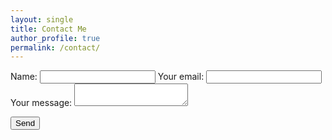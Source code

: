 ```yaml
---
layout: single
title: Contact Me
author_profile: true
permalink: /contact/
---
```

<!-- modify this form HTML and place wherever you want your form -->

<form
  action="https://formspree.io/myypqoyl"
  method="POST"
>
  <label>
    Name:
    <input type="text" name="_name">
  </label>
  <label>
    Your email:
    <input type="text" name="_replyto">
  </label>
  <label>
    Your message:
    <textarea name="message"></textarea>
  </label>

  <!-- your other form fields go here -->

  <button type="submit">Send</button>
</form>   
    